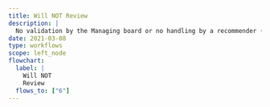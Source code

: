 ```yaml
---
title: Will NOT Review
description: |
  No validation by the Managing board or no handling by a recommender (negative outcome). An email is sent to the authors and the process stops. PCI sends a *Reject* notification.
date: 2021-03-08
type: workflows
scope: left_node
flowchart:
  label: |
    Will NOT
    Review
  flows_to: ["6"]
---
```


